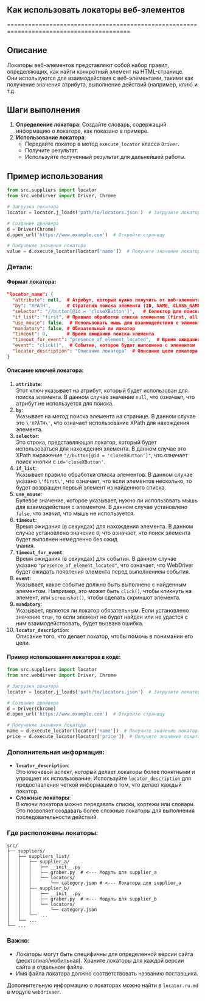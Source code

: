 ## Как использовать локаторы веб-элементов
=========================================================================================

Описание
-------------------------
Локаторы веб-элементов представляют собой набор правил, определяющих, как найти конкретный элемент на HTML-странице.  
Они используются для взаимодействия с веб-элементами, такими как получение значения атрибута, выполнение действий (например, клик) и т.д.

Шаги выполнения
-------------------------
1. **Определение локатора**: Создайте словарь, содержащий информацию о локаторе, как показано в примере.
2. **Использование локатора**:  
   - Передайте локатор в метод `execute_locator` класса `Driver`.
   - Получите результат.
   - Используйте полученный результат для дальнейшей работы.

Пример использования
-------------------------

```python
from src.suppliers import locator
from src.webdirver import Driver, Chrome

# Загрузка локатора
locator = locator.j_loads('path/to/locators.json')  # Загрузите локаторы из файла

# Создание драйвера
d = Driver(Chrome)
d.open_url('https://www.example.com')  # Откройте страницу

# Получение значения локатора
value = d.execute_locator(locator['name'])  # Получите значение локатора 'name'
```

### Детали:

#### Формат локатора:

```json
"locator_name": {
  "attribute": null,  # Атрибут, который нужно получить от веб-элемента
  "by": "XPATH",      # Стратегия поиска элемента (ID, NAME, CLASS_NAME, TAG_NAME, LINK_TEXT, PARTIAL_LINK_TEXT, CSS_SELECTOR, XPATH)
  "selector": "//button[@id = 'closeXButton']",   # Селектор для поиска элемента
  "if_list": "first", # Правило обработки списка элементов (first, all, last, even, odd, [1,2,3])
  "use_mouse": false,  # Использовать мышь для взаимодействия с элементом
  "mandatory": false, # Обязательный ли локатор
  "timeout": 0,       # Время ожидания поиска элемента
  "timeout_for_event": "presence_of_element_located",  # Время ожидания для события
  "event": "click()",  # Событие, которое будет выполнено с элементом
  "locator_description": "Описание локатора"  # Описание цели локатора
}
```

#### Описание ключей локатора:

1. **`attribute`**:  
   Этот ключ указывает на атрибут, который будет использован для поиска элемента. В данном случае значение `null`, что означает, что атрибут не используется для поиска.
2. **`by`**:  
   Указывает на метод поиска элемента на странице. В данном случае это `\'XPATH\'`, что означает использование XPath для нахождения элемента.
3. **`selector`**:  
   Это строка, представляющая локатор, который будет использоваться для нахождения элемента. В данном случае это XPath выражение `"//button[@id = 'closeXButton']"`, что означает поиск кнопки с `id='closeXButton'`.
4. **`if_list`**:  
   Указывает правило обработки списка элементов. В данном случае указано `\'first\'`, что означает, что если элементов несколько, то будет возвращен первый элемент из найденного списка.
5. **`use_mouse`**:  
   Булевое значение, которое указывает, нужно ли использовать мышь для взаимодействия с элементом. В данном случае установлено `false`, что значит, что мышь не используется.
6. **`timeout`**:  
   Время ожидания (в секундах) для нахождения элемента. В данном случае установлено значение `0`, что означает, что поиск элемента будет выполнен немедленно без ожид\
\nания.
7. **`timeout_for_event`**:  
   Время ожидания (в секундах) для события. В данном случае указано `"presence_of_element_located"`, что означает, что WebDriver будет ожидать появления элемента перед выполнением события.
8. **`event`**:  
   Указывает, какое событие должно быть выполнено с найденным элементом. Например, это может быть `click()`, чтобы кликнуть на элемент, или `screenshot()`, чтобы сделать скриншот элемента.
9. **`mandatory`**:  
   Указывает, является ли локатор обязательным. Если установлено значение `true`, то если элемент не будет найден или не удастся с ним взаимодействовать, будет вызвана ошибка.
10. **`locator_description`**:  
   Описание того, что делает локатор, чтобы помочь в понимании его цели.

#### Пример использования локаторов в коде:

```python
from src.suppliers import locator
from src.webdirver import Driver, Chrome

# Загрузка локатора
locator = locator.j_loads('path/to/locators.json')  # Загрузите локаторы из файла

# Создание драйвера
d = Driver(Chrome)
d.open_url('https://www.example.com')  # Откройте страницу

# Получение значения локатора
name = d.execute_locator(locator['name'])  # Получите значение локатора 'name'
price = d.execute_locator(locator['price'])  # Получите значение локатора 'price'
```

### Дополнительная информация:

- **`locator_description`**:  
  Это ключевой аспект, который делает локаторы более понятными и упрощает их использование. Используйте `locator_description` для предоставления четкой информации о том, что делает каждый локатор.
- **Сложные локаторы**:  
  В ключи локатора можно передавать списки, кортежи или словари. Это позволяет создавать более сложные локаторы для выполнения последовательности действий.

### Где расположены локаторы:
```text
src/
├── suppliers/
│   ├── suppliers_list/
│   │   ├── supplier_a/
│   │   │   ├── __init__.py
│   │   │   ├── graber.py  # <--- Модуль для supplier_a
│   │   │   └── locators/
│   │   │       └── category.json # <--- Локаторы для supplier_a
│   │   ├── supplier_b/
│   │   │   ├── __init__.py
│   │   │   ├── graber.py  # <--- Модуль для supplier_b
│   │   │   └── locators/
│   │   │       └── category.json
│   │   └── ...
│   └── ...
└── ...
```

### Важно:

- Локаторы могут быть специфичны для определенной версии сайта (десктопная/мобильная). Храните локаторы для каждой версии сайта в отдельном файле.
- Имя файла локатора должно соответствовать названию поставщика.

Дополнительную информацию о локаторах можно найти в `locator.ru.md` в модуле `webdrivaer`.